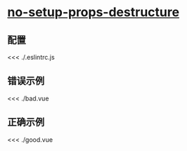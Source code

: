 
# [no-setup-props-destructure](https://eslint.vuejs.org/rules/no-setup-props-destructure.html)

## 配置

<<< ./.eslintrc.js

## 错误示例

<<< ./bad.vue

## 正确示例

<<< ./good.vue
        